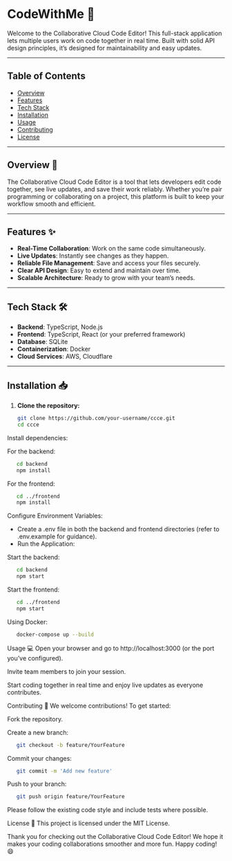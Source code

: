 # CodeWithMe 🎉

Welcome to the Collaborative Cloud Code Editor! This full-stack application lets multiple users work on code together in real time. Built with solid API design principles, it’s designed for maintainability and easy updates.

---

## Table of Contents
- [Overview](#overview)
- [Features](#features)
- [Tech Stack](#tech-stack)
- [Installation](#installation)
- [Usage](#usage)
- [Contributing](#contributing)
- [License](#license)

---

## Overview 🚀

The Collaborative Cloud Code Editor is a tool that lets developers edit code together, see live updates, and save their work reliably. Whether you’re pair programming or collaborating on a project, this platform is built to keep your workflow smooth and efficient.

---

## Features ✨

- **Real-Time Collaboration**: Work on the same code simultaneously.
- **Live Updates**: Instantly see changes as they happen.
- **Reliable File Management**: Save and access your files securely.
- **Clear API Design**: Easy to extend and maintain over time.
- **Scalable Architecture**: Ready to grow with your team’s needs.

---

## Tech Stack 🛠️

- **Backend**: TypeScript, Node.js
- **Frontend**: TypeScript, React (or your preferred framework)
- **Database**: SQLite
- **Containerization**: Docker
- **Cloud Services**: AWS, Cloudflare

---

## Installation 📥

1. **Clone the repository:**
   ```bash
   git clone https://github.com/your-username/ccce.git
   cd ccce
   
Install dependencies:

For the backend:

```bash
   cd backend
   npm install
```

For the frontend:

```bash
   cd ../frontend
   npm install
```

Configure Environment Variables:

- Create a .env file in both the backend and frontend directories (refer to .env.example for guidance).
- Run the Application:

Start the backend:

```bash
   cd backend
   npm start
```
Start the frontend:

```bash
   cd ../frontend
   npm start
```

Using Docker:
```bash
   docker-compose up --build
```

Usage 💻
Open your browser and go to http://localhost:3000 (or the port you’ve configured).

Invite team members to join your session.

Start coding together in real time and enjoy live updates as everyone contributes.

Contributing 🤝
We welcome contributions! To get started:

Fork the repository.

Create a new branch:
```bash
   git checkout -b feature/YourFeature
```

Commit your changes:

```bash
   git commit -m 'Add new feature'
```

Push to your branch:

```bash
   git push origin feature/YourFeature
```

Please follow the existing code style and include tests where possible.

License 📄
This project is licensed under the MIT License.

Thank you for checking out the Collaborative Cloud Code Editor! We hope it makes your coding collaborations smoother and more fun. Happy coding! 😄
